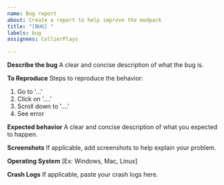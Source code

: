 ```yaml
---
name: Bug report
about: Create a report to help improve the modpack
title: "[BUG] "
labels: bug
assignees: CollierPlays

---
```


**Describe the bug**
A clear and concise description of what the bug is.

**To Reproduce**
Steps to reproduce the behavior:
1. Go to '...'
2. Click on '....'
3. Scroll down to '....'
4. See error

**Expected behavior**
A clear and concise description of what you expected to happen.

**Screenshots**
If applicable, add screenshots to help explain your problem.

**Operating System**
[Ex: Windows, Mac, Linux]

**Crash Logs**
 If applicable, paste your crash logs here.
